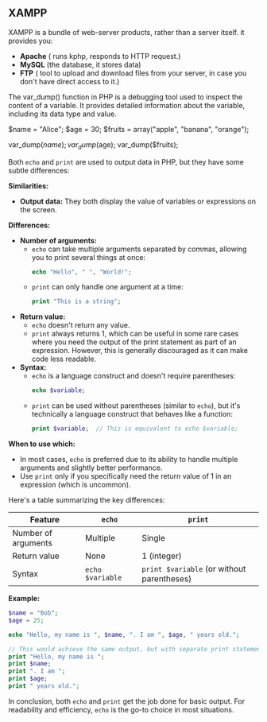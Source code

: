 ## XAMPP

XAMPP is a bundle of web-server products, rather than a server itself. it provides you:

- <b>Apache</b> ( runs kphp, responds to HTTP request.)
- <b>MySQL</b> (the database, it stores data)
- <b>FTP</b> ( tool to upload and download files from your server, in case you don't have direct access to it.)


The var_dump() function in PHP is a debugging tool used to inspect the content of a variable. It provides detailed information about the variable, including its data type and value.

$name = "Alice";
$age = 30;
$fruits = array("apple", "banana", "orange");

var_dump($name);
var_dump($age);
var_dump($fruits);



Both `echo` and `print` are used to output data in PHP, but they have some subtle differences:

**Similarities:**

* **Output data:** They both display the value of variables or expressions on the screen.

**Differences:**

* **Number of arguments:**
    * `echo` can take multiple arguments separated by commas, allowing you to print several things at once:
        ```php
        echo "Hello", " ", "World!";
        ```
    * `print` can only handle one argument at a time:
        ```php
        print "This is a string";
        ```
* **Return value:**
    * `echo` doesn't return any value.
    * `print` always returns 1, which can be useful in some rare cases where you need the output of the print statement as part of an expression. However, this is generally discouraged as it can make code less readable.
* **Syntax:**
    * `echo` is a language construct and doesn't require parentheses:
        ```php
        echo $variable;
        ```
    * `print` can be used without parentheses (similar to `echo`), but it's technically a language construct that behaves like a function:
        ```php
        print $variable;  // This is equivalent to echo $variable;
        ```

**When to use which:**

* In most cases, `echo` is preferred due to its ability to handle multiple arguments and slightly better performance. 
* Use `print` only if you specifically need the return value of 1 in an expression (which is uncommon).  

Here's a table summarizing the key differences:

| Feature                 | `echo`                     | `print`                     |
|--------------------------|----------------------------|------------------------------|
| Number of arguments     | Multiple                  | Single                       |
| Return value            | None                        | 1 (integer)                   |
| Syntax                   | `echo $variable`            | `print $variable` (or without parentheses) |

**Example:**

```php
$name = "Bob";
$age = 25;

echo "Hello, my name is ", $name, ". I am ", $age, " years old.";

// This would achieve the same output, but with separate print statements:
print "Hello, my name is ";
print $name;
print ". I am ";
print $age;
print " years old.";
```

In conclusion, both `echo` and `print` get the job done for basic output.  For readability and efficiency,  `echo` is the go-to choice in most situations.



